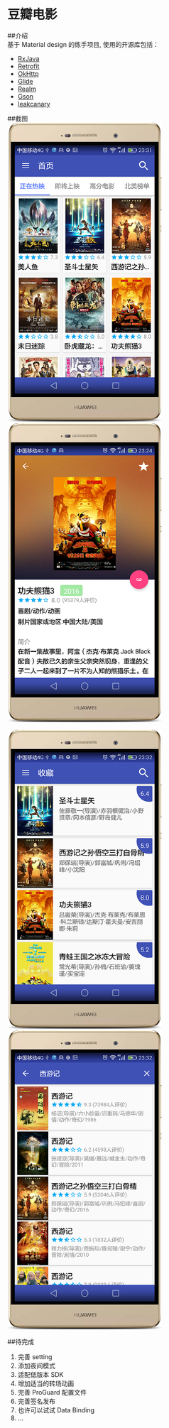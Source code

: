 # 豆瓣电影
##介绍  
基于 Material design 的练手项目, 使用的开源库包括：  
- [RxJava](https://github.com/ReactiveX/RxJava)  
- [Retrofit](https://github.com/square/retrofit)  
- [OkHttp](https://github.com/square/okhttp)  
- [Glide](https://github.com/bumptech/glide)  
- [Realm](https://github.com/realm/realm-java)  
- [Gson](https://github.com/google/gson)  
- [leakcanary](https://github.com/square/leakcanary)

##截图  
![mainpage](https://github.com/demonyan/douban-movie/blob/master/screenshots/mainpage.png) ![subject](https://github.com/demonyan/douban-movie/blob/master/screenshots/subject.png)  

![favorite](https://github.com/demonyan/douban-movie/blob/master/screenshots/favorite.png) ![search](https://github.com/demonyan/douban-movie/blob/master/screenshots/search.png)  

##待完成
1. 完善 setting
2. 添加夜间模式
3. 适配低版本 SDK
4. 增加适当的转场动画
5. 完善 ProGuard 配置文件
6. 完善签名发布
7. 也许可以试试 Data Binding
8. ...
